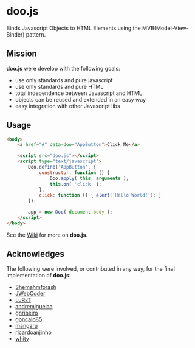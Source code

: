 # doo.js

Binds Javascript Objects to HTML Elements using the MVB(Model-View-Binder) pattern.

## Mission

**doo.js** were develop with the following goals:

* use only standards and pure javascript
* use only standards and pure HTML
* total independence between Javascript and HTML
* objects can be reused and extended in an easy way
* easy integration with other Javascript libs

## Usage

```html
<body>
    <a href="#" data-doo="AppButton">Click Me</a>    

    <script src="doo.js"></script>
    <script type="text/javascript">
        Doo.define('AppButton', {
            constructor: function () {
                Doo.apply( this, arguments );
                this.on( 'click' );
            },
            click: function () { alert('Hello World!'); }
        });

        app = new Doo( document.body );
    </script>
</body>
```

See the [Wiki](wiki) for more on **doo.js**.

## Acknowledges

The following were involved, or contributed in any way, for the final implementation of **doo.js**:

* [Shemahmforash](https://github.com/Shemahmforash)
* [JWebCoder](https://github.com/JWebCoder)
* [LuRsT](https://github.com/LuRsT)
* [andremiguelaa](https://github.com/andremiguelaa)
* [gnribeiro](https://github.com/gnribeiro)
* [goncalo85](https://github.com/goncalo85)
* [mangaru](https://github.com/mangaru)
* [ricardoanjinho](https://github.com/ricardoanjinho)
* [whity](https://github.com/whity)
